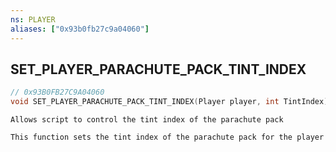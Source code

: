 ```yaml
---
ns: PLAYER
aliases: ["0x93b0fb27c9a04060"]
---
```

## SET_PLAYER_PARACHUTE_PACK_TINT_INDEX

```c
// 0x93B0FB27C9A04060
void SET_PLAYER_PARACHUTE_PACK_TINT_INDEX(Player player, int TintIndex);
```

```
Allows script to control the tint index of the parachute pack

This function sets the tint index of the parachute pack for the player
```
